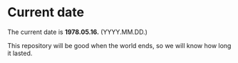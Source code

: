 # Current date

The current date is **1978.05.16.** (YYYY.MM.DD.)

This repository will be good when the world ends, so we will know how long it lasted.